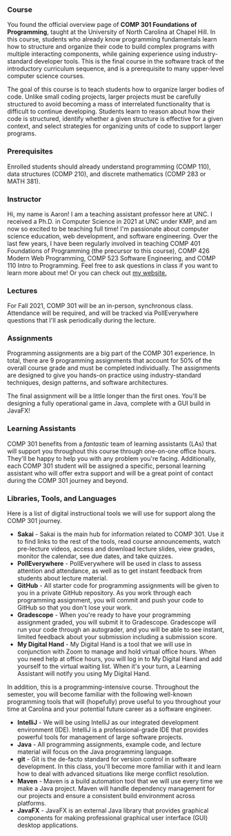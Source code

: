 ### Course

You found the official overview page of **COMP 301 Foundations of Programming**, taught at the University of North Carolina at Chapel Hill. In this course, students who already know programming fundamentals learn how to structure and organize their code to build complex programs with multiple interacting components, while gaining experience using industry-standard developer tools. This is the final course in the software track of the introductory curriculum sequence, and is a prerequisite to many upper-level computer science courses.

The goal of this course is to teach students how to organize larger bodies of code. Unlike small coding projects, larger projects must be carefully structured to avoid becoming a mass of interrelated functionality that is difficult to continue developing. Students learn to reason about how their code is structured, identify whether a given structure is effective for a given context, and select strategies for organizing units of code to support larger programs.


### Prerequisites

Enrolled students should already understand programming (COMP 110), data structures (COMP 210), and discrete mathematics (COMP 283 or MATH 381).


### Instructor

Hi, my name is Aaron! I am a teaching assistant professor here at UNC. I received a Ph.D. in Computer Science in 2021 at UNC under KMP, and am now so excited to be teaching full time! I'm passionate about computer science education, web development, and software engineering. Over the last few years, I have been regularly involved in teaching COMP 401 Foundations of Programming (the precursor to this course), COMP 426 Modern Web Programming, COMP 523 Software Engineering, and COMP 110 Intro to Programming. Feel free to ask questions in class if you want to learn more about me! Or you can check out <a href="https://onsmith.com">my website.</a>


### Lectures

For Fall 2021, COMP 301 will be an in-person, synchronous class. Attendance will be required, and will be tracked via PollEverywhere questions that I'll ask periodically during the lecture.


### Assignments

Programming assignments are a big part of the COMP 301 experience. In total, there are 9 programming assignments that account for 50% of the overall course grade and must be completed individually. The assignments are designed to give you hands-on practice using industry-standard techniques, design patterns, and software architectures.

The final assignment will be a little longer than the first ones. You'll be designing a fully operational game in Java, complete with a GUI build in JavaFX!


### Learning Assistants

COMP 301 benefits from a _fantastic_ team of learning assistants (LAs) that will support you throughout this course through one-on-one office hours. They'll be happy to help you with any problem you're facing. Additionally, each COMP 301 student will be assigned a specific, personal learning assistant who will offer extra support and will be a great point of contact during the COMP 301 journey and beyond.


### Libraries, Tools, and Languages

Here is a list of digital instructional tools we will use for support along the COMP 301 journey.

- **Sakai** - Sakai is the main hub for information related to COMP 301. Use it to find links to the rest of the tools, read course announcements, watch pre-lecture videos, access and download lecture slides, view grades, monitor the calendar, see due dates, and take quizzes.
- **PollEverywhere** - PollEverywhere will be used in class to assess attention and attendance, as well as to get instant feedback from students about lecture material.
- **GitHub** - All starter code for programming assignments will be given to you in a private GitHub repository. As you work through each programming assignment, you will commit and push your code to GitHub so that you don't lose your work.
- **Gradescope** - When you're ready to have your programming assignment graded, you will submit it to Gradescope. Gradescope will run your code through an autograder, and you will be able to see instant, limited feedback about your submission including a submission score.
- **My Digital Hand** - My Digital Hand is a tool that we will use in conjunction with Zoom to manage and hold virtual office hours. When you need help at office hours, you will log in to My Digital Hand and add yourself to the virtual waiting list. When it's your turn, a Learning Assistant will notify you using My Digital Hand.

In addition, this is a programming-intensive course. Throughout the semester, you will become familiar with the following well-known programming tools that will (hopefully) prove useful to you throughout your time at Carolina and your potential future career as a software engineer.

- **IntelliJ** - We will be using IntelliJ as our integrated development environment (IDE). IntelliJ is a professional-grade IDE that provides powerful tools for management of large software projects.
- **Java** - All programming assignments, example code, and lecture material will focus on the Java programming language.
- **git** - Git is the de-facto standard for version control in software development. In this class, you'll become more familiar with it and learn how to deal with advanced situations like merge conflict resolution.
- **Maven** - Maven is a build automation tool that we will use every time we make a Java project. Maven will handle dependency management for our projects and ensure a consistent build environment across platforms.
- **JavaFX** - JavaFX is an external Java library that provides graphical components for making professional graphical user interface (GUI) desktop applications.
